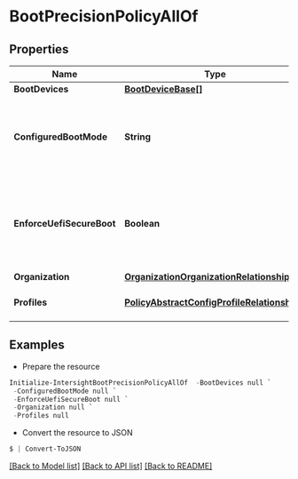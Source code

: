 # BootPrecisionPolicyAllOf
## Properties

Name | Type | Description | Notes
------------ | ------------- | ------------- | -------------
**BootDevices** | [**BootDeviceBase[]**](BootDeviceBase.md) |  | [optional] 
**ConfiguredBootMode** | **String** | Sets the BIOS boot mode. UEFI uses the GUID Partition Table (GPT) whereas Legacy mode uses the Master Boot Record (MBR) partitioning scheme. | [optional] [default to "Legacy"]
**EnforceUefiSecureBoot** | **Boolean** | If UEFI secure boot is enabled, the boot mode is set to UEFI by default. Secure boot enforces that device boots using only software that is trusted by the Original Equipment Manufacturer (OEM). | [optional] 
**Organization** | [**OrganizationOrganizationRelationship**](OrganizationOrganizationRelationship.md) |  | [optional] 
**Profiles** | [**PolicyAbstractConfigProfileRelationship[]**](PolicyAbstractConfigProfileRelationship.md) | An array of relationships to policyAbstractConfigProfile resources. | [optional] 

## Examples

- Prepare the resource
```powershell
Initialize-IntersightBootPrecisionPolicyAllOf  -BootDevices null `
 -ConfiguredBootMode null `
 -EnforceUefiSecureBoot null `
 -Organization null `
 -Profiles null
```

- Convert the resource to JSON
```powershell
$ | Convert-ToJSON
```

[[Back to Model list]](../README.md#documentation-for-models) [[Back to API list]](../README.md#documentation-for-api-endpoints) [[Back to README]](../README.md)

